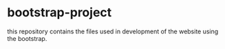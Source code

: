 # bootstrap-project
this repository contains the files used in development of the website using the bootstrap.
